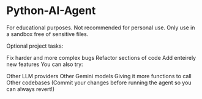 # Python-AI-Agent

For educational purposes. Not recommended for personal use. Only use in a sandbox free of sensitive files.

Optional project tasks:

Fix harder and more complex bugs
Refactor sections of code
Add enteirely new features
You can also try:

Other LLM providers
Other Gemini models
Giving it more functions to call
Other codebases (Commit your changes before running the agent so you can always revert!)
